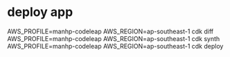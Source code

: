 # deploy app
AWS_PROFILE=manhp-codeleap AWS_REGION=ap-southeast-1 cdk diff
AWS_PROFILE=manhp-codeleap AWS_REGION=ap-southeast-1 cdk synth
AWS_PROFILE=manhp-codeleap AWS_REGION=ap-southeast-1 cdk deploy